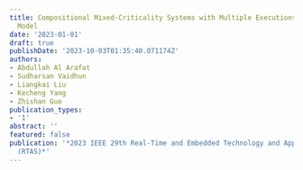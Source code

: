 ```yaml
---
title: Compositional Mixed-Criticality Systems with Multiple Executions and Resource-Budgets
  Model
date: '2023-01-01'
draft: true
publishDate: '2023-10-03T01:35:40.071174Z'
authors:
- Abdullah Al Arafat
- Sudharsan Vaidhun
- Liangkai Liu
- Kecheng Yang
- Zhishan Guo
publication_types:
- '1'
abstract: ''
featured: false
publication: '*2023 IEEE 29th Real-Time and Embedded Technology and Applications Symposium
  (RTAS)*'
---
```


